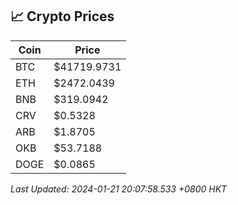## 📈 Crypto Prices

| Coin | Price |
| ---- | ----- |
| BTC | $41719.9731 |
| ETH | $2472.0439 |
| BNB | $319.0942 |
| CRV | $0.5328 |
| ARB | $1.8705 |
| OKB | $53.7188 |
| DOGE | $0.0865 |

_Last Updated: 2024-01-21 20:07:58.533 +0800 HKT_